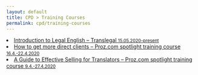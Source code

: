 ```yaml
---
layout: default
title: CPD > Training Courses
permalink: cpd/training-courses
---
```

<li><a href="https://www.translegal.com/product/introduction-to-legal-english/" target="_blank">Introduction to Legal English – Translegal <small>15.05.2020-present</small></a></li>  

<li><a href="https://training.proz.com/spotlight-training/how-to-get-more-direct-clients-1" target="_blank">How to get more direct clients – Proz.com spotlight training course <small>16.4.-22.4.2020</small></a></li>  

<li><a href="https://training.proz.com/spotlight-training/guide-to-effective-sales" target="_blank">A Guide to Effective Selling for Translators – Proz.com spotlight training course <small>9.4.-27.4.2020</small></a></li>